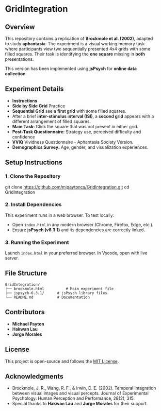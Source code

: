 # GridIntegration

## Overview
This repository contains a replication of **Brockmole et al. (2002)**, adapted to study **aphantasia**. The experiment is a visual working memory task where participants view two sequentially presented 4x4 grids with some filled squares. Their task is identifying the **one square** missing in **both** presentations.

This version has been implemented using **jsPsych** for **online data collection**.

## Experiment Details
- **Instructions**
- **Side by Side Grid** Practice
- **Sequential Grid** see a **first grid** with some filled squares.  
- After a brief **inter-stimulus interval (ISI)**, a **second grid** appears with a different arrangement of filled squares.  
- **Main Task:** Click the square that was not present in either grid.  
- **Post-Task Questionnaire:** Strategy use, perceived difficulty and confidence
- **VVIQ** Vividness Questionnaire - Aphantasia Society Version.
 - **Demographics Survey:** Age, gender, and visualization experiences.

## Setup Instructions

### 1. Clone the Repository

git clone https://github.com/mjpaytoncs/GridIntegration.git
cd GridIntegration

### 2. Install Dependencies
This experiment runs in a web browser. To test locally:
- Open `index.html` in any modern browser (Chrome, Firefox, Edge, etc.).
- Ensure **jsPsych (v6.3.1)** and its dependencies are correctly linked.

### 3. Running the Experiment
Launch `index.html` in your preferred browser. In Vscode, open with live server.

## File Structure
```
GridIntegration/
├── brockmole.html          # Main experiment file
├── jspsych-6.3.1/      # jsPsych library files
└── README.md           # Documentation
```

## Contributors
- **Michael Payton**  
- **Hakwan Lau** 
- **Jorge Morales**

## License
This project is open-source and follows the [MIT License](LICENSE).

## Acknowledgments
- Brockmole, J. R., Wang, R. F., & Irwin, D. E. (2002). Temporal integration between visual images and visual percepts. Journal of Experimental Psychology: Human Perception and Performance, 28(2), 315.
- Special thanks to **Hakwan Lau** and **Jorge Morales** for their support.